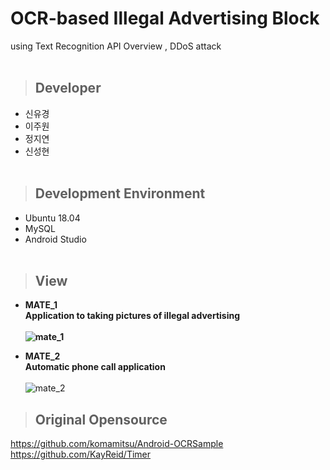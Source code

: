 # OCR-based Illegal Advertising Block <br/> 
  using Text Recognition API Overview ,
  DDoS attack<br/>
<br/>

> ## Developer

 * 신유경<br/>
 * 이주원<br/>
 * 정지연<br/>
 * 신성현<br/><br/>
 
> ## Development Environment

 * Ubuntu 18.04<br/>
 * MySQL<br/>
 * Android Studio<br/><br/>

> ## View

* <b>MATE_1<br/>Application to taking pictures of illegal advertising<br/><br/>
![mate_1](https://user-images.githubusercontent.com/48276522/59553640-6dd39e00-8fd2-11e9-807d-57a38ba0adc5.PNG)<br/>

* MATE_2<br/>Automatic phone call application<br/><br/></b>
![mate_2](https://user-images.githubusercontent.com/48276522/59553642-6f9d6180-8fd2-11e9-8ccd-455699fd9917.PNG)<br/>



> ## Original Opensource

https://github.com/komamitsu/Android-OCRSample<br/>
https://github.com/KayReid/Timer

